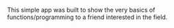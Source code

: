 This simple app was built to show the very basics of functions/programming to a friend interested in the field.
